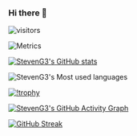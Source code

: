 ### Hi there 👋

![visitors](https://visitor-badge.glitch.me/badge?page_id=page.id&left_color=green&right_color=red)

<!--
**StevenG3/StevenG3** is a ✨ _special_ ✨ repository because its `README.md` (this file) appears on your GitHub profile.

Here are some ideas to get you started:

- 🔭 I’m currently working on ...
- 🌱 I’m currently learning ...
- 👯 I’m looking to collaborate on ...
- 🤔 I’m looking for help with ...
- 💬 Ask me about ...
- 📫 How to reach me: ...
- 😄 Pronouns: ...
- ⚡ Fun fact: ...
-->

![Metrics](https://metrics.lecoq.io/StevenG3?template=classic&base=header%2C%20activity%2C%20community%2C%20repositories%2C%20metadata&base.indepth=false&base.hireable=false&base.skip=false&config.timezone=Asia%2FShanghai)

[![StevenG3's GitHub stats](https://github-readme-stats.vercel.app/api?username=StevenG3)](https://github.com/anuraghazra/github-readme-stats)

![StevenG3's Most used languages](https://github-readme-stats.vercel.app/api/top-langs/?username=StevenG3&layout=compact&hide_border=true&langs_count=10)

[![!trophy](https://github-profile-trophy.vercel.app/?username=StevenG3)](https://github.com/ryo-ma/github-profile-trophy)

[![StevenG3's GitHub Activity Graph](https://activity-graph.herokuapp.com/graph?username=StevenG3&theme=xcode)](https://github.com/StevenG3)

[![GitHub Streak](https://github-readme-streak-stats.herokuapp.com/?user=StevenG3)](https://git.io/streak-stats)
